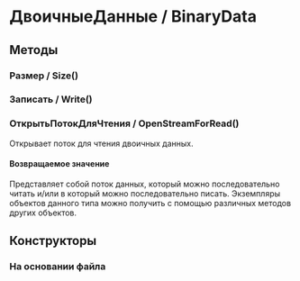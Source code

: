 
# ДвоичныеДанные / BinaryData
      

      
## Методы
    
### Размер / Size()
    
### Записать / Write()
    
### ОткрытьПотокДляЧтения / OpenStreamForRead()
    
    
    

Открывает поток для чтения двоичных данных.


  
  
#### Возвращаемое значение

Представляет собой поток данных, который можно последовательно читать и/или в который можно последовательно писать.
Экземпляры объектов данного типа можно получить с помощью различных методов других объектов.

  
## Конструкторы

  
### На основании файла
    